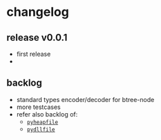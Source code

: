 
# changelog


## release v0.0.1 

- first release
- 


## backlog

- standard types encoder/decoder for btree-node
- more testcases
- refer also backlog of:
  - [`pyheapfile`](https://github.com/kr-g/pyheapfile/)
  - [`pydllfile`](https://github.com/kr-g/pydllfile/)

